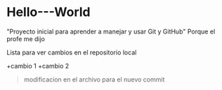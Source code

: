 # Hello---World


"Proyecto inicial para aprender a manejar y usar Git y GitHub" Porque el profe me dijo




Lista para ver cambios en el repositorio local

+cambio 1
+cambio 2

>modificacion en el archivo para el nuevo commit